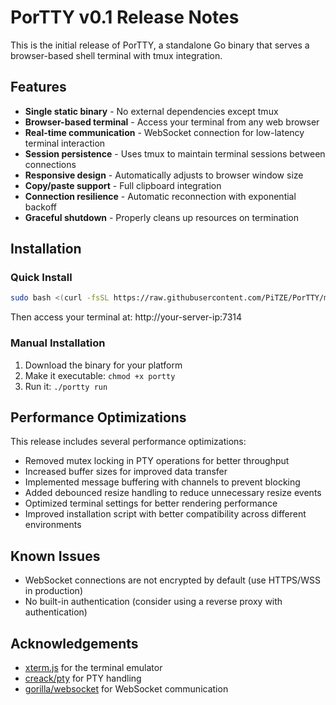 # PorTTY v0.1 Release Notes

This is the initial release of PorTTY, a standalone Go binary that serves a browser-based shell terminal with tmux integration.

## Features

- **Single static binary** - No external dependencies except tmux
- **Browser-based terminal** - Access your terminal from any web browser
- **Real-time communication** - WebSocket connection for low-latency terminal interaction
- **Session persistence** - Uses tmux to maintain terminal sessions between connections
- **Responsive design** - Automatically adjusts to browser window size
- **Copy/paste support** - Full clipboard integration
- **Connection resilience** - Automatic reconnection with exponential backoff
- **Graceful shutdown** - Properly cleans up resources on termination

## Installation

### Quick Install

```bash
sudo bash <(curl -fsSL https://raw.githubusercontent.com/PiTZE/PorTTY/master/install.sh)
```

Then access your terminal at: http://your-server-ip:7314

### Manual Installation

1. Download the binary for your platform
2. Make it executable: `chmod +x portty`
3. Run it: `./portty run`

## Performance Optimizations

This release includes several performance optimizations:

- Removed mutex locking in PTY operations for better throughput
- Increased buffer sizes for improved data transfer
- Implemented message buffering with channels to prevent blocking
- Added debounced resize handling to reduce unnecessary resize events
- Optimized terminal settings for better rendering performance
- Improved installation script with better compatibility across different environments

## Known Issues

- WebSocket connections are not encrypted by default (use HTTPS/WSS in production)
- No built-in authentication (consider using a reverse proxy with authentication)

## Acknowledgements

- [xterm.js](https://xtermjs.org/) for the terminal emulator
- [creack/pty](https://github.com/creack/pty) for PTY handling
- [gorilla/websocket](https://github.com/gorilla/websocket) for WebSocket communication